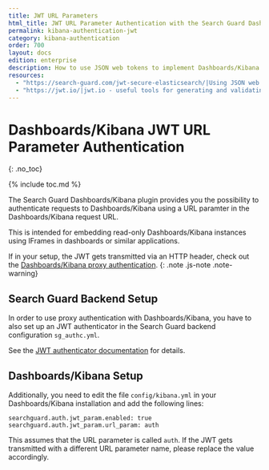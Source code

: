 ```yaml
---
title: JWT URL Parameters
html_title: JWT URL Parameter Authentication with the Search Guard Dashboards/Kibana Plugin
permalink: kibana-authentication-jwt
category: kibana-authentication
order: 700
layout: docs
edition: enterprise
description: How to use JSON web tokens to implement Dashboards/Kibana and OpenSearch/Elasticsearch Single Sign on.
resources:
  - "https://search-guard.com/jwt-secure-elasticsearch/|Using JSON web tokens to secure OpenSearch/Elasticsearch (blog post)"
  - "https://jwt.io/|jwt.io - useful tools for generating and validating JWT (website)"
---
```

<!---
Copyright 2020 floragunn GmbH
-->

# Dashboards/Kibana JWT URL Parameter Authentication
{: .no_toc}

{% include toc.md %}

The Search Guard Dashboards/Kibana plugin provides you the possibility to authenticate requests to Dashboards/Kibana using a URL paramter in the Dashboards/Kibana request URL.

This is intended for embedding read-only Dashboards/Kibana instances using IFrames in dashboards or similar applications.

If in your setup, the JWT gets transmitted via an HTTP header, check out the [Dashboards/Kibana proxy authentication](kibana_authentication_proxy.md).
{: .note .js-note .note-warning}

## Search Guard Backend Setup

In order to use proxy authentication with Dashboards/Kibana, you have to also set up an JWT authenticator in the Search Guard backend configuration `sg_authc.yml`.

See the [JWT authenticator documentation](../_docs_auth_auth/auth_auth_jwt.md) for details.

## Dashboards/Kibana Setup

Additionally, you need to edit the file `config/kibana.yml` in your Dashboards/Kibana installation and add the following lines:

```
searchguard.auth.jwt_param.enabled: true
searchguard.auth.jwt_param.url_param: auth
```

This assumes that the URL parameter is called `auth`. If the JWT gets transmitted with a different URL parameter name, please replace the value accordingly.
